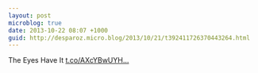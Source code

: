 ```yaml
---
layout: post
microblog: true
date: 2013-10-22 08:07 +1000
guid: http://desparoz.micro.blog/2013/10/21/t392411726370443264.html
---
```

The Eyes Have It [t.co/AXcYBwUYH...](http://t.co/AXcYBwUYH9)
